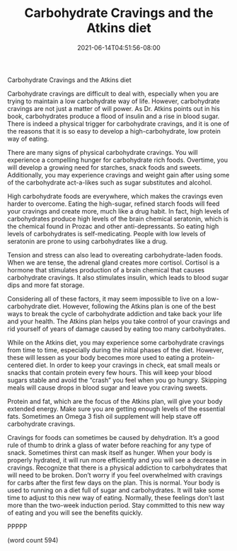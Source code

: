 ﻿---
title: "Carbohydrate Cravings and the Atkins diet"
date: 2021-06-14T04:51:56-08:00
description: "Text Tips for Web Success"
featured_image: "/images/Text.jpg"
tags: ["Text"]
---

Carbohydrate Cravings and the Atkins diet 

Carbohydrate cravings are difficult to deal with, especially when you are trying to maintain a low carbohydrate way of life. However, carbohydrate cravings are not just a matter of will power. As Dr. Atkins points out in his book, carbohydrates produce a flood of insulin and a rise in blood sugar. There is indeed a physical trigger for carbohydrate cravings, and it is one of the reasons that it is so easy to develop a high-carbohydrate, low protein way of eating.

There are many signs of physical carbohydrate cravings. You will experience a compelling hunger for carbohydrate rich foods. Overtime, you will develop a growing need for starches, snack foods and sweets. Additionally, you may experience cravings and weight gain after using some of the carbohydrate act-a-likes such as sugar substitutes and alcohol.

High carbohydrate foods are everywhere, which makes the cravings even harder to overcome. Eating the high-sugar, refined starch foods will feed your cravings and create more, much like a drug habit. In fact, high levels of carbohydrates produce high levels of the brain chemical seratonin, which is the chemical found in Prozac and other anti-depressants. So eating high levels of carbohydrates is self-medicating. People with low levels of seratonin are prone to using carbohydrates like a drug. 

Tension and stress can also lead to overeating carbohydrate-laden foods. When we are tense, the adrenal gland creates more cortisol. Cortisol is a hormone that stimulates production of a brain chemical that causes carbohydrate cravings. It also stimulates insulin, which leads to blood sugar dips and more fat storage. 

Considering all of these factors, it may seem impossible to live on a low-carbohydrate diet. However, following the Atkins plan is one of the best ways to break the cycle of carbohydrate addiction and take back your life and your health. The Atkins plan helps you take control of your cravings and rid yourself of years of damage caused by eating too many carbohydrates. 

While on the Atkins diet, you may experience some carbohydrate cravings from time to time, especially during the initial phases of the diet. However, these will lessen as your body becomes more used to eating a protein-centered diet. In order to keep your cravings in check, eat small meals or snacks that contain protein every few hours. This will keep your blood sugars stable and avoid the “crash” you feel when you go hungry. Skipping meals will cause drops in blood sugar and leave you craving sweets.

Protein and fat, which are the focus of the Atkins plan, will give your body extended energy. Make sure you are getting enough levels of the essential fats. Sometimes an Omega 3 fish oil supplement will help stave off carbohydrate cravings. 

Cravings for foods can sometimes be caused by dehydration. It’s a good rule of thumb to drink a glass of water before reaching for any type of snack. Sometimes thirst can mask itself as hunger. When your body is properly hydrated, it will run more efficiently and you will see a decrease in cravings.
Recognize that there is a physical addiction to carbohydrates that will need to be broken. Don’t worry if you feel overwhelmed with cravings for carbs after the first few days on the plan. This is normal. Your body is used to running on a diet full of sugar and carbohydrates. It will take some time to adjust to this new way of eating. Normally, these feelings don’t last more than the two-week induction period. Stay committed to this new way of eating and you will see the benefits quickly.

PPPPP

(word count 594)
